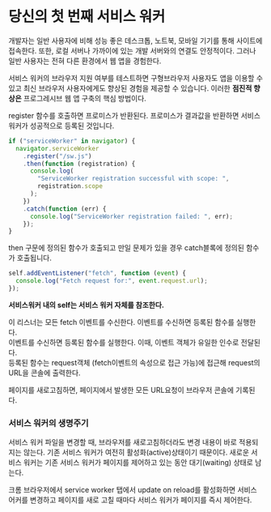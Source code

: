 # 당신의 첫 번째 서비스 워커

개발자는 일반 사용자에 비해 성능 좋은 데스크톱, 노트북, 모바일 기기를 통해 사이트에 접속한다.
또한, 로컬 서버나 가까이에 있는 개발 서버와의 연결도 안정적이다. 그러나 일반 사용자는 전혀 다른 환경에서 웹 앱을 경험한다.

서비스 워커의 브라우저 지원 여부를 테스트하면 구형브라우저 사용자도 앱을 이용할 수 있고 최신 브라우저 사용자에게도 향상된 경험을 제공할 수 있습니다. 이러한 **점진적 향상은** 프로그레시브 웹 앱 구축의 핵심 방법이다.

register 함수를 호출하면 프로미스가 반환된다. 프로미스가 결과값을 반환하면 서비스 워커가 성공적으로 등록된 것입니다.

```js
if ("serviceWorker" in navigator) {
  navigator.serviceWorker
    .register("/sw.js")
    .then(function (registration) {
      console.log(
        "ServiceWorker registration successful with scope: ",
        registration.scope
      );
    })
    .catch(function (err) {
      console.log("ServiceWorker registration failed: ", err);
    });
}
```

then 구문에 정의된 함수가 호출되고 만일 문제가 있을 경우 catch블록에 정의된 함수가 호출됩니다.

```js
self.addEventListener("fetch", function (event) {
  console.log("Fetch request for:", event.request.url);
});
```

**서비스워커 내의 self는 서비스 워커 자체를 참조한다.**

이 리스너는 모든 fetch 이벤트를 수신한다. 이벤트를 수신하면 등록된 함수를 실행한다.  
이벤트를 수신하면 등록된 함수를 실행한다. 이때, 이벤트 객체가 유일한 인수로 전달된다.  
등록된 함수는 request객체 (fetch이벤트의 속성으로 접근 가능)에 접근해 request의 URL을 콘솔에 출력한다.

페이지를 새로고침하면, 페이지에서 발생한 모든 URL요청이 브라우저 콘솔에 기록된다.

### 서비스 워커의 생명주기

서비스 워커 파일을 변경할 때, 브라우저를 새로고침하더라도 변경 내용이 바로 적용되지는 않는다. 기존 서비스 워커가 여전히 활성화(active)상태이기 때문이다. 새로운 서비스 워커는 기존 서비스 워커가 페이지를 제어하고 있는 동안 대기(waiting) 상태로 남는다.

크롬 브라우저에서 service worker 탭에서 update on reload를 활성화하면 서비스 어커를 변경하고 페이지를 새로 고칠 때마다 서비스 워커가 페이지를 즉시 제어한다.
